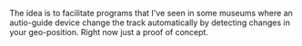 The idea is to facilitate programs that I've seen in some museums where an autio-guide device change the track automatically by detecting changes in your geo-position. Right now just a proof of concept. 